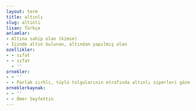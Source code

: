 ```yaml
---
layout: term
title: altınlı
slug: altinli
lisan: Türkçe
anlamlar:
- Altına sahip olan (kimse)
- İçinde altın bulunan, altından yapılmış olan
ozellikler:
- - sıfat
- - sıfat
  - ''
ornekler:
- - ''
- - Parlak zırhlı, tüylü tolgalarının etrafında altınlı siperleri göze çarpan cesur şövalyeler, gümüş tokalı kemerler bağlamış zengin asilzadeler bir tarafa toplandılar.
orneklerkaynak:
- - ''
- - Ömer Seyfettin
---
```

